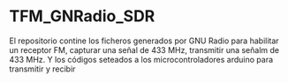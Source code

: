# TFM_GNRadio_SDR
El repositorio contine los ficheros generados por GNU Radio para habilitar un receptor FM, capturar una señal de 433 MHz, transmitir una señalm de 433 MHz. Y los códigos seteados a los microcontroladores arduino para transmitir y recibir

